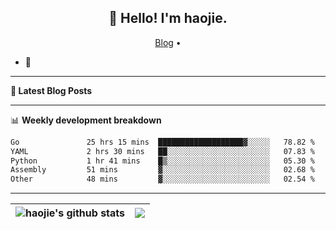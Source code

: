 <h2 align="center">👋 Hello! I'm haojie.</h2>
<p align="center">
  <a href="https://aoyouer.com">Blog</a> •
</p>


- 🔭 


-------

**📝 Latest Blog Posts**


-------

📊 **Weekly development breakdown**
<!--START_SECTION:waka-->

```txt
Go               25 hrs 15 mins  ███████████████████▓░░░░░   78.82 %
YAML             2 hrs 30 mins   ██░░░░░░░░░░░░░░░░░░░░░░░   07.83 %
Python           1 hr 41 mins    █▒░░░░░░░░░░░░░░░░░░░░░░░   05.30 %
Assembly         51 mins         ▓░░░░░░░░░░░░░░░░░░░░░░░░   02.68 %
Other            48 mins         ▓░░░░░░░░░░░░░░░░░░░░░░░░   02.54 %
```

<!--END_SECTION:waka-->

-------



| <img align="center" src="https://github-readme-stats.vercel.app/api?username=haojie06&show_icons=true&theme=graywhite&show_icons=true&count_private=true&include_all_commits=true&hide_border=true" alt="haojie's github stats" /> | <img align="center" src="https://github-readme-stats.vercel.app/api/top-langs/?username=haojie06&layout=compact&theme=graywhite&hide_border=true&hide=css,html" /> |
| ------------- | ------------- |


